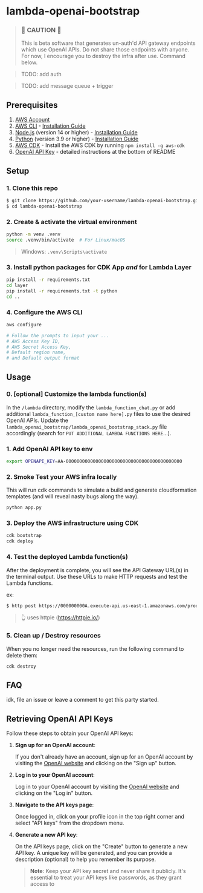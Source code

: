 # lambda-openai-bootstrap

> ### 🚨 **CAUTION** 🚨
> This is beta software that generates un-auth'd API gateway endpoints which use OpenAI APIs. Do not share those
> endpoints with anyone.
> For now, I encourage you to destroy the infra after use. Command below.

> TODO: add auth

> TODO: add message queue + trigger

## Prerequisites

1. [AWS Account](https://aws.amazon.com/)
2. [AWS CLI](https://aws.amazon.com/cli/) - [Installation Guide](https://docs.aws.amazon.com/cli/latest/userguide/install-cliv2.html)
3. [Node.js](https://nodejs.org/en/) (version 14 or higher) - [Installation Guide](https://nodejs.org/en/download/)
4. [Python](https://www.python.org/) (version 3.9 or higher) - [Installation Guide](https://www.python.org/downloads/)
5. [AWS CDK](https://docs.aws.amazon.com/cdk/latest/guide/getting_started.html) - Install the AWS CDK by
   running `npm install -g aws-cdk`
6. [OpenAI API Key](https://www.openai.com/) - detailed instructions at the bottom of README

## Setup

### 1. Clone this repo

```bash
$ git clone https://github.com/your-username/lambda-openai-bootstrap.git`
$ cd lambda-openai-bootstrap
```

### 2. Create & activate the virtual environment

```bash
python -m venv .venv
source .venv/bin/activate  # For Linux/macOS
```

> Windows: `.venv\Scripts\activate`

### 3. Install python packages for CDK App _and_ for Lambda Layer

```bash
pip install -r requirements.txt
cd layer
pip install -r requirements.txt -t python
cd ..
```

### 4. Configure the AWS CLI

```bash
aws configure 

# Follow the prompts to input your ...
# AWS Access Key ID, 
# AWS Secret Access Key, 
# Default region name, 
# and Default output format
```

## Usage

### 0. [optional] Customize the lambda function(s)

In the `/lambda` directory, modify the `lambda_function_chat.py` or add
additional `lambda_function_[custom name here].py` files to use the
desired OpenAI APIs. Update the `lambda_openai_bootstrap/lambda_openai_bootstrap_stack.py` file accordingly (search
for `PUT ADDITIONAL LAMBDA FUNCTIONS HERE`...).

### 1. Add OpenAI API key to env

```bash
export OPENAPI_KEY=AA-0000000000000000000000000000000000000000000
````

### 2. Smoke Test your AWS infra locally

This will run cdk commands to simulate a build and generate cloudformation templates (and will reveal nasty bugs along
the way).

```bash
python app.py
```

### 3. Deploy the AWS infrastructure using CDK

```bash
cdk bootstrap
cdk deploy
```

### 4. Test the deployed Lambda function(s)

After the deployment is complete, you will see the API Gateway URL(s) in the terminal output. Use these URLs to make
HTTP requests and test the Lambda functions.

ex:

```bash
$ http post https://000000000A.execute-api.us-east-1.amazonaws.com/prod/ prompt="what's a good compliment for an ugly person?" -v
```

> 👆 uses httpie (https://httpie.io/)

### 5. Clean up / Destroy resources

When you no longer need the resources, run the following command to delete them:

```bash
cdk destroy
```

## FAQ

idk, file an issue or leave a comment to get this party started.

## Retrieving OpenAI API Keys

Follow these steps to obtain your OpenAI API keys:

1. **Sign up for an OpenAI account**:

   If you don't already have an account, sign up for an OpenAI account by visiting
   the [OpenAI website](https://www.openai.com/) and clicking on the "Sign up" button.

2. **Log in to your OpenAI account**:

   Log in to your OpenAI account by visiting the [OpenAI website](https://www.openai.com/) and clicking on the "Log in"
   button.

3. **Navigate to the API keys page**:

   Once logged in, click on your profile icon in the top right corner and select "API keys" from the dropdown menu.

4. **Generate a new API key**:

   On the API keys page, click on the "Create" button to generate a new API key. A unique key will be generated, and you
   can provide a description (optional) to help you remember its purpose.

   > **Note**: Keep your API key secret and never share it publicly. It's essential to treat your API keys like
   passwords, as they grant access to
